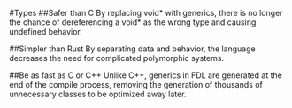 #Types
##Safer than C
By replacing void* with generics, there is no longer the chance of dereferencing a void* as the wrong type and causing undefined behavior.

##Simpler than Rust
By separating data and behavior, the language decreases the need for complicated polymorphic systems.

##Be as fast as C or C++
Unlike C++, generics in FDL are generated at the end of the compile process, removing the generation of thousands of unnecessary classes to be optimized away later.
